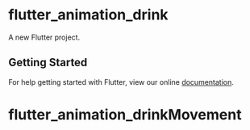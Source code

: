 # flutter_animation_drink

A new Flutter project.

## Getting Started

For help getting started with Flutter, view our online
[documentation](https://flutter.io/).
# flutter_animation_drinkMovement
